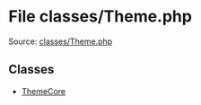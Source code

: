 File classes/Theme.php
=========

Source: [classes/Theme.php](https://github.com/PrestaShop/PrestaShop/blob/1.6.0.12/classes/Theme.php)


Classes
-------

* [ThemeCore](class.ThemeCore.md)

